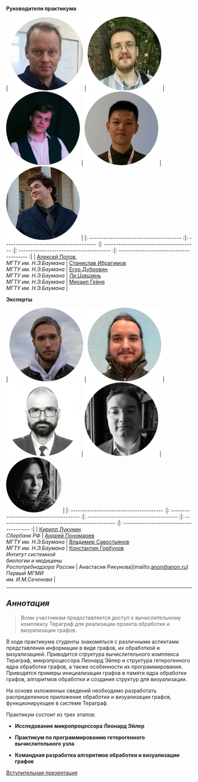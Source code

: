 **Руководители практикума**


|   <img src="assets/aleksei_popov.png" width="200"> |  <img src="assets/stanislav_ibragimov.png" width="200">  |  <img src="assets/egor_dubrovin.png" width="200">  |  <img src="assets/Li.png" width="200">  |  <img src="assets/PXL_20220430_152105151.MP-modified.png" width="200">  |
|: --------------------------------------- :|: --------------------------------------- :|: --------------------------------------- :|: --------------------------------------- :|: --------------------------------------- :|
|   [Алексей Попов](mailto:alexpopov@bmstu.ru), <br> *МГТУ им. Н.Э.Баумана*   |   [Станислав  Ибрагимов](mailto:ibragimov@bmstu.ru)  <br>  *МГТУ им. Н.Э.Баумана*    |   [Егор Дубровин](mailto:dubrovin.en@ya.ru)  <br>  *МГТУ им. Н.Э.Баумана*    |   [Ли Цзяцзянь](mailto:dreki.li@mail.ru)  <br>  *МГТУ им. Н.Э.Баумана*    |   [Михаил Гейне](mailto:mike.geine@gmail.com)  <br>  *МГТУ им. Н.Э.Баумана*    |
 

**Эксперты**

|   <img src="assets/kl.png" width="200">  |   <img src="assets/ap.png" width="200">  |   <img src="assets/vvs.png" width="200"> |  <img src="assets/892_oooo.plus.png" width="200">  |   <img src="assets/569_oooo.plus.png" width="150">  |
|: --------------------------------------- :|: --------------------------------------- :|: -------------------------------------- :|: ------------------------------------------------ :|: --------------------------------------- :|
|  [Кирилл Лукунин](mailto:anon@anon.ru) <br> *Сбербанк РФ* |  [Андрей Пономарев](mailto:anon@anon.ru) <br>  *МГТУ им. Н.Э.Баумана*   |  [Владимир Савостьянов](mailto:anon@anon.ru)  <br>  *МГТУ им. Н.Э.Баумана*  |   [Константин Горбунов](mailto:anon@anon.ru)  <br>  *Интитут системной  <br>  биологии и медицины  <br> Роспотребнадзора России*   | Анастасия Рикунова](mailto:anon@anon.ru) <br> *Первый МГМИ  <br> им. И.М.Сеченова*  |    



---
	

## *Аннотация* 

> Всем участникам предоставляется доступ к вычислительному комплексу Тераграф для реализации проекта обработки и визуализации графов. 

В ходе практикума студенты знакомяться с различными аспектами представления информации в виде графов, их обработкой и визуализацией. Приводится структура вычислительного комплекса Тераграф, микропроцессора Леонард Эйлер и структура гетерогенного ядра обработки графов, а также особенности их программирования. Приводятся примеры инициализации графов в памяти ядра обработки графов, алгоритмов обработки и создания структур для визуализации. 

На основе изложенных сведений необходимо разработать распределенное приложение обработки и визуализации графов, функционирующее в системе Тераграф.

Практикум состоит из трех этапов:

- **Исследование микропроцессора Леонард Эйлер**

- **Практикум по программированию гетерогенного вычислительного узла**

- **Командная разработка алгоритмов обработки и визуализации графов**

<a href="https://github.com/alexbmstu/2022/blob/master/docs/RuSCDays2022_Popov.pdf" target="_blank">Вступительная презентация</a>


